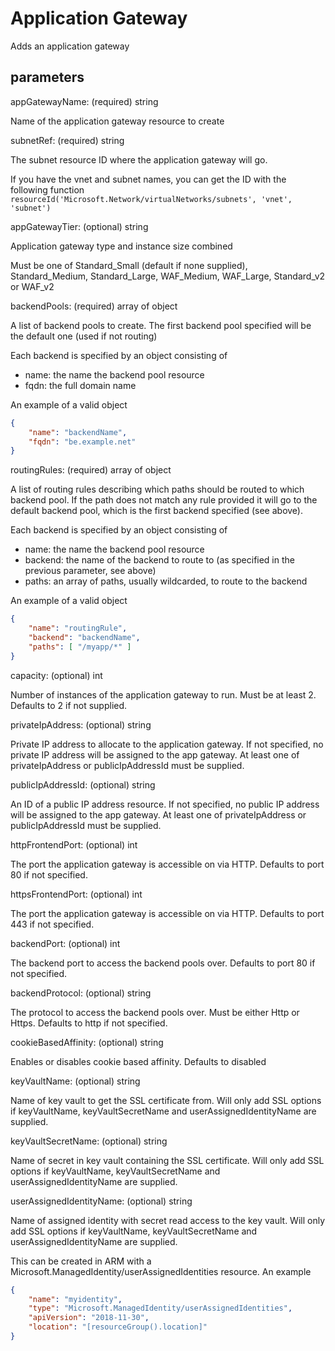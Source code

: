 # Application Gateway

Adds an application gateway

## parameters

appGatewayName: (required) string

Name of the application gateway resource to create

subnetRef: (required) string

The subnet resource ID where the application gateway will go.

If you have the vnet and subnet names, you can get the ID with the following function
`resourceId('Microsoft.Network/virtualNetworks/subnets', 'vnet', 'subnet')`

appGatewayTier: (optional) string

Application gateway type and instance size combined

Must be one of Standard_Small (default if none supplied), Standard_Medium, Standard_Large, WAF_Medium, WAF_Large, Standard_v2 or WAF_v2
                
backendPools: (required) array of object

A list of backend pools to create.
The first backend pool specified will be the default one (used if not routing)

Each backend is specified by an object consisting of

* name: the name the backend pool resource
* fqdn: the full domain name

An example of a valid object

```json
{
    "name": "backendName",
    "fqdn": "be.example.net"
}
```

routingRules: (required) array of object

A list of routing rules describing which paths should be routed to which backend pool.
If the path does not match any rule provided it will go to the default backend pool,
which is the first backend specified (see above).

Each backend is specified by an object consisting of

* name: the name the backend pool resource
* backend: the name of the backend to route to (as specified in the previous parameter, see above)
* paths: an array of paths, usually wildcarded, to route to the backend

An example of a valid object

```json
{
    "name": "routingRule",
    "backend": "backendName",
    "paths": [ "/myapp/*" ]
}
```

capacity: (optional) int

Number of instances of the application gateway to run.
Must be at least 2.
Defaults to 2 if not supplied.

privateIpAddress: (optional) string

Private IP address to allocate to the application gateway.
If not specified, no private IP address will be assigned to the app gateway.
At least one of privateIpAddress or publicIpAddressId must be supplied.

publicIpAddressId: (optional) string

An ID of a public IP address resource.
If not specified, no public IP address will be assigned to the app gateway.
At least one of privateIpAddress or publicIpAddressId must be supplied.

httpFrontendPort: (optional) int

The port the application gateway is accessible on via HTTP.
Defaults to port 80 if not specified.

httpsFrontendPort: (optional) int

The port the application gateway is accessible on via HTTP.
Defaults to port 443 if not specified.

backendPort: (optional) int

The backend port to access the backend pools over.
Defaults to port 80 if not specified.

backendProtocol: (optional) string

The protocol to access the backend pools over.
Must be either Http or Https.
Defaults to http if not specified.

cookieBasedAffinity: (optional) string

Enables or disables cookie based affinity.
Defaults to disabled

keyVaultName: (optional) string

Name of key vault to get the SSL certificate from.
Will only add SSL options if keyVaultName, keyVaultSecretName and userAssignedIdentityName are supplied.

keyVaultSecretName: (optional) string

Name of secret in key vault containing the SSL certificate.
Will only add SSL options if keyVaultName, keyVaultSecretName and userAssignedIdentityName are supplied.

userAssignedIdentityName: (optional) string

Name of assigned identity with secret read access to the key vault.
Will only add SSL options if keyVaultName, keyVaultSecretName and userAssignedIdentityName are supplied.

This can be created in ARM with a Microsoft.ManagedIdentity/userAssignedIdentities resource.
An example

```json
{
    "name": "myidentity",
    "type": "Microsoft.ManagedIdentity/userAssignedIdentities",
    "apiVersion": "2018-11-30",
    "location": "[resourceGroup().location]"
}
```